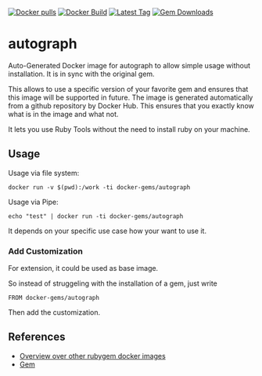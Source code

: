 [![Docker pulls](https://img.shields.io/docker/pulls/rubygem/autograph.svg)](https://hub.docker.com/r/rubygem/autograph/)
[![Docker Build](https://img.shields.io/docker/automated/rubygem/autograph.svg)](https://hub.docker.com/r/rubygem/autograph/)
[![Latest Tag](https://img.shields.io/github/tag/docker-rubygem/autograph.svg)](https://hub.docker.com/r/rubygem/autograph/)
[![Gem Downloads](https://img.shields.io/gem/dt/autograph.svg)](https://rubygems.org/gems/autograph/)
# autograph

Auto-Generated Docker image for autograph to allow simple usage without installation.
It is in sync with the original gem.

This allows to use a specific version of your favorite gem and ensures that this image will be supported in future.
The image is generated automatically from a github repository by Docker Hub.
This ensures that you exactly know what is in the image and what not.

It lets you use Ruby Tools without the need to install ruby on your machine.

## Usage

Usage via file system:

`docker run -v $(pwd):/work -ti docker-gems/autograph`

Usage via Pipe:

`echo "test" | docker run -ti docker-gems/autograph`

It depends on your specific use case how your want to use it.

### Add Customization

For extension, it could be used as base image.

So instead of struggeling with the installation of a gem, just write

`FROM docker-gems/autograph`

Then add the customization.

## References

 - [Overview over other rubygem docker images](https://github.com/thinkbot/docker-rubygem)
 - [Gem](https://rubygems.org/gems/autograph/)
